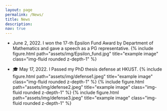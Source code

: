 ```yaml
---
layout: page
permalink: /News/
title: News
description: 
nav: true
---
```



- June 2, 2022. I won the 17-th Epsilon Fund Award by Department of Mathematics and gave a speech as a PG representative.
{% include figure.html path="assets/img/Epsilon_fund.jpg" title="example image" class="img-fluid rounded z-depth-1" %}

- 🎓 May 17, 2022. I Passed my PhD thesis defense at HKUST.
{% include figure.html path="assets/img/defense1.jpeg" title="example image" class="img-fluid rounded z-depth-1" %}
{% include figure.html path="assets/img/defense2.jpeg" title="example image" class="img-fluid rounded z-depth-1" %}
{% include figure.html path="assets/img/defense3.jpeg" title="example image" class="img-fluid rounded z-depth-1" %}

